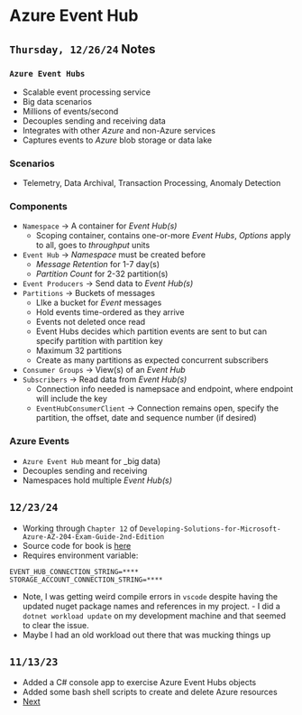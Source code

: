 # Azure Event Hub

## `Thursday, 12/26/24` Notes

### `Azure Event Hubs`

- Scalable event processing service
- Big data scenarios
- Millions of events/second
- Decouples sending and receiving data
- Integrates with other _Azure_ and non-Azure services
- Captures events to _Azure_ blob storage or data lake

### Scenarios

- Telemetry, Data Archival, Transaction Processing, Anomaly Detection

### Components

- `Namespace` &rarr; A container for _Event Hub(s)_
  - Scoping container, contains one-or-more _Event Hubs_, _Options_ apply to all, goes to _throughput_ units
- `Event Hub` &rarr; _Namespace_ must be created before
  - _Message Retention_ for 1-7 day(s)
  - _Partition Count_ for 2-32 partition(s)
- `Event Producers` &rarr; Send data to _Event Hub(s)_
- `Partitions` &rarr; Buckets of messages
  - LIke a bucket for _Event_ messages
  - Hold events time-ordered as they arrive
  - Events not deleted once read
  - Event Hubs decides which partition events are sent to but can specify partition with partition key
  - Maximum 32 partitions
  - Create as many partitions as expected concurrent subscribers
- `Consumer Groups` &rarr; View(s) of an _Event Hub_
- `Subscribers` &rarr; Read data from _Event Hub(s)_
  - Connection info needed is namepsace and endpoint, where endpoint will include the key
  - `EventHubConsumerClient` &rarr; Connection remains open, specify the partition, the offset, date and sequence number (if desired)

### Azure Events

- `Azure Event Hub` meant for \_big data)
- Decouples sending and receiving
- Namespaces hold multiple _Event Hub(s)_

## `12/23/24`

- Working through `Chapter 12` of `Developing-Solutions-for-Microsoft-Azure-AZ-204-Exam-Guide-2nd-Edition`
- Source code for book is [here](https://github.com/PacktPublishing/Developing-Solutions-for-Microsoft-Azure-AZ-204-Exam-Guide-2nd-Edition)
- Requires environment variable:

```text
EVENT_HUB_CONNECTION_STRING=****
STORAGE_ACCOUNT_CONNECTION_STRING=****
```

- Note, I was getting weird compile errors in `vscode` despite having the updated nuget package names and references in my project. - I did a `dotnet workload update` on my development machine and that seemed to clear the issue.
- Maybe I had an old workload out there that was mucking things up

## `11/13/23`

- Added a C# console app to exercise Azure Event Hubs objects
- Added some bash shell scripts to create and delete Azure resources
- [Next](https://learn.microsoft.com/en-us/azure/event-hubs/event-hubs-dotnet-standard-getstarted-send?tabs=connection-string%2Croles-azure-portal)
